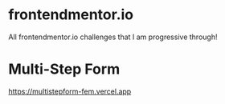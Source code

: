 # frontendmentor.io
All frontendmentor.io challenges that I am progressive through! 



# Multi-Step Form
https://multistepform-fem.vercel.app

